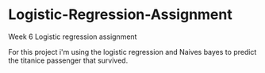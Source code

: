 # Logistic-Regression-Assignment
Week 6 Logistic regression assignment


For this project i'm using the logistic regression and Naives bayes to predict the titanice passenger that survived.
